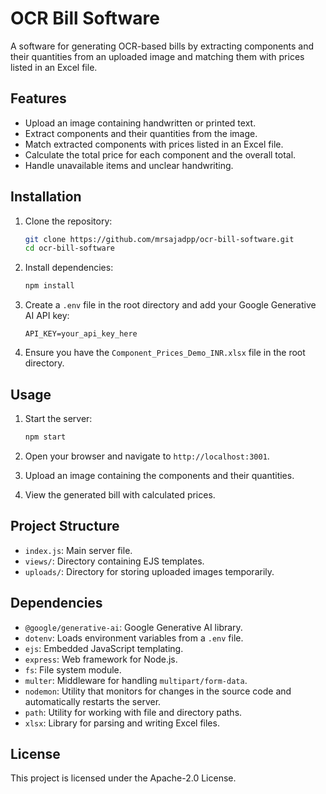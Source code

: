 # OCR Bill Software

A software for generating OCR-based bills by extracting components and their quantities from an uploaded image and matching them with prices listed in an Excel file.

## Features

- Upload an image containing handwritten or printed text.
- Extract components and their quantities from the image.
- Match extracted components with prices listed in an Excel file.
- Calculate the total price for each component and the overall total.
- Handle unavailable items and unclear handwriting.

## Installation

1. Clone the repository:
    ```sh
    git clone https://github.com/mrsajadpp/ocr-bill-software.git
    cd ocr-bill-software
    ```

2. Install dependencies:
    ```sh
    npm install
    ```

3. Create a `.env` file in the root directory and add your Google Generative AI API key:
    ```env
    API_KEY=your_api_key_here
    ```

4. Ensure you have the `Component_Prices_Demo_INR.xlsx` file in the root directory.

## Usage

1. Start the server:
    ```sh
    npm start
    ```

2. Open your browser and navigate to `http://localhost:3001`.

3. Upload an image containing the components and their quantities.

4. View the generated bill with calculated prices.

## Project Structure

- `index.js`: Main server file.
- `views/`: Directory containing EJS templates.
- `uploads/`: Directory for storing uploaded images temporarily.

## Dependencies

- `@google/generative-ai`: Google Generative AI library.
- `dotenv`: Loads environment variables from a `.env` file.
- `ejs`: Embedded JavaScript templating.
- `express`: Web framework for Node.js.
- `fs`: File system module.
- `multer`: Middleware for handling `multipart/form-data`.
- `nodemon`: Utility that monitors for changes in the source code and automatically restarts the server.
- `path`: Utility for working with file and directory paths.
- `xlsx`: Library for parsing and writing Excel files.

## License

This project is licensed under the Apache-2.0 License.
